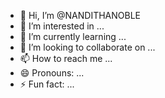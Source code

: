 - 👋 Hi, I’m @NANDITHANOBLE
- 👀 I’m interested in ...
- 🌱 I’m currently learning ...
- 💞️ I’m looking to collaborate on ...
- 📫 How to reach me ...
- 😄 Pronouns: ...
- ⚡ Fun fact: ...

<!---
NANDITHANOBLE/NANDITHANOBLE is a ✨ special ✨ repository because its `README.md` (this file) appears on your GitHub profile.
You can click the Preview link to take a look at your changes.
--->
